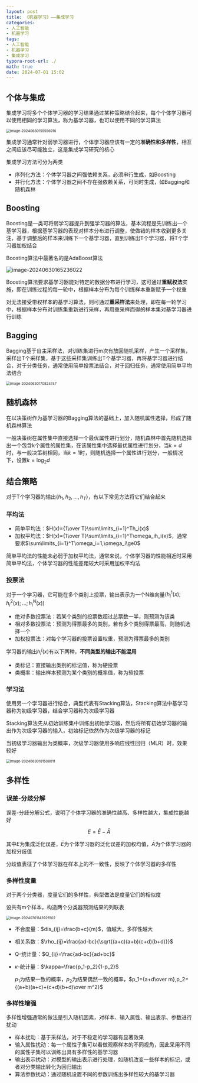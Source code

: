 ```yaml
---
layout: post
title: 《机器学习》——集成学习
categories:
- 人工智能
- 机器学习
tags:
- 人工智能
- 机器学习
- 集成学习
typora-root-url: ./
math: true
date: 2024-07-01 15:02
---
```


## 个体与集成

集成学习将多个个体学习器的学习结果通过某种策略结合起来，每个个体学习器可以使用相同的学习算法，称为基学习器，也可以使用不同的学习算法

<img src="./assets/image-20240630155556916.png" alt="image-20240630155556916" style="zoom:67%;" />

集成学习通常针对弱学习器进行，个体学习器应该有一定的**准确性和多样性**，相互之间应该尽可能独立，这是集成学习研究的核心

集成学习方法可分为两类

-   序列化方法：个体学习器之间强依赖关系，必须串行生成，如Boosting
-   并行化方法：个体学习器之间不存在强依赖关系，可同时生成，如Bagging和随机森林

## Boosting

Boosting是一类可将弱学习器提升到强学习器的算法，基本流程是先训练出一个基学习器，根据基学习器的表现对样本分布进行调整，使做错的样本收到更多关注，基于调整后的样本来训练下一个基学习器，直到训练出T个学习器，将T个学习器加权结合

Boosting算法中最著名的是AdaBoost算法

![image-20240630165236022](./assets/image-20240630165236022.png)

Boosting算法要求基学习器能对特定的数据分布进行学习，这可通过**重赋权法**实施，即在训练过程的每一轮中，根据样本分布为每个训练样本重新赋予一个权重

对无法接受带权样本的基学习算法，则可通过**重采样法**来处理，即在每一轮学习中，根据样本分布对训练集重新进行采样，再用重采样而得的样本集对基学习器进行训练

## Bagging

Bagging基于自主采样法，对训练集进行m次有放回随机采样，产生一个采样集，采样出T个采样集，基于这些采样集训练出T个基学习器，再将基学习器进行结合，对于分类任务，通常使用简单投票法结合，对于回归任务，通常使用简单平均法结合

<img src="./assets/image-20240630170824747.png" alt="image-20240630170824747" style="zoom:67%;" />

## 随机森林

在以决策树作为基学习器的Bagging算法的基础上，加入随机属性选择，形成了随机森林算法

一般决策树在属性集中直接选择一个最优属性进行划分，随机森林中首先随机选择出一个包含k个属性的属性集，在该属性集中选择最优属性进行划分，当$k=d$时，与一般决策树相同，当$k=1$时，则随机选择一个属性进行划分，一般情况下，设置$k=\log_2d$

## 结合策略

对于T个学习器的输出$\{h_1,h_2,...,h_T\}$，有以下常见方法将它们结合起来

### 平均法

-   简单平均法：$H(x)={1\over T}\sum\limits_{i=1}^Th_i(x)$
-   加权平均法：$H(x)={1\over T}\sum\limits_{i=1}^T\omega_ih_i(x)$，通常要求$\sum\limits_{i=1}^T\omega_i=1,\omega_i\ge0$

简单平均法的性能未必弱于加权平均法，通常来说，个体学习器的性能相近时采用简单平均法，个体学习器的性能差距较大时采用加权平均法

### 投票法

对于一个学习器，它可能在多个类别上投票，输出表示为一个N维向量$(h_i^1(x);h_i^2(x);...;h_i^N(x))$

-   绝对多数投票法：若某个类别的投票数超过总票数一半，则预测为该类
-   相对多数投票法：预测为得票最多的类别，若有多个类别得票最高，则随机选择一个
-   加权投票法：对每个学习器的投票设置权重，预测为得票最多的类别

学习器的输出$h_i^j(x)$有以下两种，**不同类型的输出不能混用**

-   类标记：直接输出类别的标记值，称为硬投票
-   类概率：输出样本预测为某个类别的概率值，称为软投票

### 学习法

使用另一个学习器进行结合，典型代表有Stacking算法，Stacking算法中基学习器称为初级学习器，结合学习器称为次级学习器

Stacking算法先从初始训练集中训练出初始学习器，然后将所有初始学习器的输出作为次级学习器的输入，初始标记依然作为次级学习器的标记

当初级学习器输出为类概率，次级学习器使用多响应线性回归（MLR）时，效果较好

<img src="./assets/image-20240630181508011.png" alt="image-20240630181508011" style="zoom:67%;" />

## 多样性

### 误差-分歧分解

误差-分歧分解公式，说明了个体学习器的准确性越高、多样性越大，集成性能越好

$$
E=\bar E-\bar A
$$

其中$E$为集成泛化误差，$\bar E$为个体学习器的泛化误差的加权均值，$\bar A$为个体学习器的加权分歧值

分歧值表征了个体学习器在样本上的不一致性，反映了个体学习器的多样性

### 多样性度量

对于两个分类器，度量它们的多样性，典型做法是度量它们的相似度

设共有m个样本，构造两个分类器预测结果的列联表

<img src="./assets/image-20240701143921502.png" alt="image-20240701143921502" style="zoom: 67%;" />

-   不合度量：$dis_{ij}=\frac{b+c}{m}$，值越大，多样性越大

-   相关系数：$\rho_{ij}=\frac{ad-bc}{\sqrt{(a+c)(a+b)(c+d)(b+d)}}$

-   Q-统计量：$Q_{ij}=\frac{ad-bc}{ad+bc}$

-   $\kappa$-统计量：$\kappa=\frac{p_1-p_2}{1-p_2}$

    $p_1$为结果一致的概率，$p_2$为结果偶然一致的概率，$p_1={a+d\over m},p_2={(a+b)(a+c)+(c+d)(b+d)\over m^2}$

### 多样性增强

多样性增强通常的做法是引入随机因素，对样本、输入属性、输出表示、参数进行扰动

-   样本扰动：基于采样法，对于不稳定的学习器有显著效果
-   输入属性扰动：每一个属性子集可以看做观察样本的不同视角，因此采用不同的属性子集可以训练出具有多样性的基学习器
-   输出表示扰动：对模型的输出表示进行处理，如随机改变一些样本的标记，或者对分类输出转化为回归输出
-   算法参数扰动：通过随机设置不同的参数训练出多样性较大的基学习器
